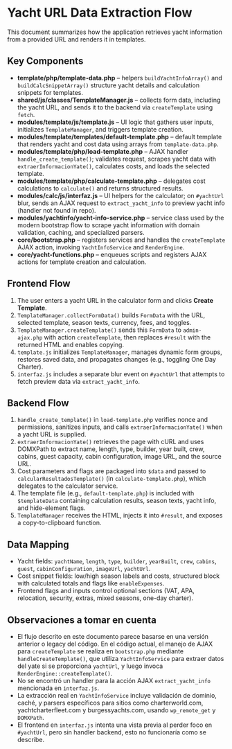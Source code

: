 # Yacht URL Data Extraction Flow

This document summarizes how the application retrieves yacht information from a provided URL and renders it in templates.

## Key Components

- **template/php/template-data.php** – helpers `buildYachtInfoArray()` and `buildCalcSnippetArray()` structure yacht details and calculation snippets for templates.
- **shared/js/classes/TemplateManager.js** – collects form data, including the yacht URL, and sends it to the backend via `createTemplate` using `fetch`.
- **modules/template/js/template.js** – UI logic that gathers user inputs, initializes `TemplateManager`, and triggers template creation.
- **modules/template/templates/default-template.php** – default template that renders yacht and cost data using arrays from `template-data.php`.
- **modules/template/php/load-template.php** – AJAX handler `handle_create_template()`; validates request, scrapes yacht data with `extraerInformacionYate()`, calculates costs, and loads the selected template.
- **modules/template/php/calculate-template.php** – delegates cost calculations to `calculate()` and returns structured results.
- **modules/calc/js/interfaz.js** – UI helpers for the calculator; on `#yachtUrl` blur, sends an AJAX request to `extract_yacht_info` to preview yacht info (handler not found in repo).
- **modules/yachtinfo/yacht-info-service.php** – service class used by the modern bootstrap flow to scrape yacht information with domain validation, caching, and specialized parsers.
- **core/bootstrap.php** – registers services and handles the `createTemplate` AJAX action, invoking `YachtInfoService` and `RenderEngine`.
- **core/yacht-functions.php** – enqueues scripts and registers AJAX actions for template creation and calculation.

## Frontend Flow

1. The user enters a yacht URL in the calculator form and clicks **Create Template**.
2. `TemplateManager.collectFormData()` builds `FormData` with the URL, selected template, season texts, currency, fees, and toggles.
3. `TemplateManager.createTemplate()` sends this `FormData` to `admin-ajax.php` with action `createTemplate`, then replaces `#result` with the returned HTML and enables copying.
4. `template.js` initializes `TemplateManager`, manages dynamic form groups, restores saved data, and propagates changes (e.g., toggling One Day Charter).
5. `interfaz.js` includes a separate blur event on `#yachtUrl` that attempts to fetch preview data via `extract_yacht_info`.

## Backend Flow

1. `handle_create_template()` in `load-template.php` verifies nonce and permissions, sanitizes inputs, and calls `extraerInformacionYate()` when a yacht URL is supplied.
2. `extraerInformacionYate()` retrieves the page with cURL and uses DOMXPath to extract name, length, type, builder, year built, crew, cabins, guest capacity, cabin configuration, image URL, and the source URL.
3. Cost parameters and flags are packaged into `$data` and passed to `calcularResultadosTemplate()` (in `calculate-template.php`), which delegates to the calculator service.
4. The template file (e.g., `default-template.php`) is included with `$templateData` containing calculation results, season texts, yacht info, and hide-element flags.
5. `TemplateManager` receives the HTML, injects it into `#result`, and exposes a copy-to-clipboard function.

## Data Mapping

- Yacht fields: `yachtName`, `length`, `type`, `builder`, `yearBuilt`, `crew`, `cabins`, `guest`, `cabinConfiguration`, `imageUrl`, `yachtUrl`.
- Cost snippet fields: low/high season labels and costs, structured block with calculated totals and flags like `enableExpenses`.
- Frontend flags and inputs control optional sections (VAT, APA, relocation, security, extras, mixed seasons, one-day charter).

## Observaciones a tomar en cuenta

- El flujo descrito en este documento parece basarse en una versión anterior o legacy del código. En el código actual, el manejo de AJAX para `createTemplate` se realiza en `bootstrap.php` mediante `handleCreateTemplate()`, que utiliza `YachtInfoService` para extraer datos del yate si se proporciona `yachtUrl`, y luego invoca `RenderEngine::createTemplate()`.
- No se encontró un handler para la acción AJAX `extract_yacht_info` mencionada en `interfaz.js`.
- La extracción real en `YachtInfoService` incluye validación de dominio, caché, y parsers específicos para sitios como charterworld.com, yachtcharterfleet.com y burgessyachts.com, usando `wp_remote_get` y `DOMXPath`.
- El frontend en `interfaz.js` intenta una vista previa al perder foco en `#yachtUrl`, pero sin handler backend, esto no funcionaría como se describe.

